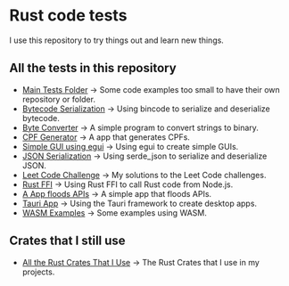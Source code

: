 # Rust code tests

I use this repository to try things out and learn new things.

## All the tests in this repository

- [Main Tests Folder](./primary/) -> Some code examples too small to have their own repository or folder.
- [Bytecode Serialization](./bitecode-serialization/) -> Using bincode to serialize and deserialize bytecode.
- [Byte Converter](./byte-converter/) -> A simple program to convert strings to binary.
- [CPF Generator](./cpf-gen/) -> A app that generates CPFs.
- [Simple GUI using egui](./egui-app/) -> Using egui to create simple GUIs.
- [JSON Serialization](./json-tests/) -> Using serde_json to serialize and deserialize JSON.
- [Leet Code Challenge](./leet-code/) -> My solutions to the Leet Code challenges.
- [Rust FFI](./node-with-rust-ffi-napi/) -> Using Rust FFI to call Rust code from Node.js.
- [A App floods APIs](./requester/) -> A simple app that floods APIs.
- [Tauri App](./tauri-app/) -> Using the Tauri framework to create desktop apps.
- [WASM Examples](./wasm-tests/) -> Some examples using WASM.

## Crates that I still use
- [All the Rust Crates That I Use](./rust-crates/) -> The Rust Crates that I use in my projects.
